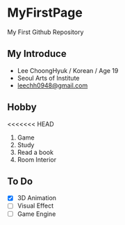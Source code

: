 # MyFirstPage
My First Github Repository

## My Introduce
  * Lee ChoongHyuk / Korean / Age 19
  * Seoul Arts of Institute
  * leechh0948@gmail.com

## Hobby
<<<<<<< HEAD
 1. Game
 2. Study
 3. Read a book
 4. Room Interior

## To Do
 - [x] 3D Animation
 - [ ] Visual Effect
 - [ ] Game Engine
